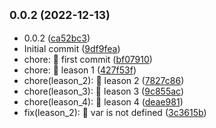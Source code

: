 ## <small>0.0.2 (2022-12-13)</small>

* 0.0.2 ([ca52bc3](https://github.com/sanzcarlos/nodeschool/commit/ca52bc3))
* Initial commit ([9df9fea](https://github.com/sanzcarlos/nodeschool/commit/9df9fea))
* chore: :tada: first commit ([bf07910](https://github.com/sanzcarlos/nodeschool/commit/bf07910))
* chore: :tada: leason 1 ([427f53f](https://github.com/sanzcarlos/nodeschool/commit/427f53f))
* chore(leason_2): :tada: leason 2 ([7827c86](https://github.com/sanzcarlos/nodeschool/commit/7827c86))
* chore(leason_3): :tada: leason 3 ([9c855ac](https://github.com/sanzcarlos/nodeschool/commit/9c855ac))
* chore(leason_4): :tada: leason 4 ([deae981](https://github.com/sanzcarlos/nodeschool/commit/deae981))
* fix(leason_2): :bug: var is not defined ([3c3615b](https://github.com/sanzcarlos/nodeschool/commit/3c3615b))



